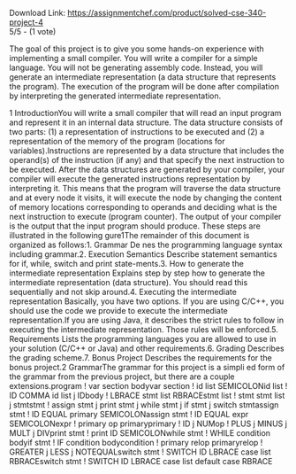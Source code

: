 Download Link: https://assignmentchef.com/product/solved-cse-340-project-4
<br>
5/5 - (1 vote)

The goal of this project is to give you some hands-on experience with implementing a small compiler. You will write a compiler for a simple language. You will not be generating assembly code. Instead, you will generate an intermediate representation (a data structure that represents the program). The execution of the program will be done after compilation by interpreting the generated intermediate representation.

1 IntroductionYou will write a small compiler that will read an input program and represent it in an internal data structure. The data structure consists of two parts: (1) a representation of instructions to be executed and (2) a representation of the memory of the program (locations for variables).Instructions are represented by a data structure that includes the operand(s) of the instruction (if any) and that specify the next instruction to be executed. After the data structures are generated by your compiler, your compiler will execute the generated instructions representation by interpreting it. This means that the program will traverse the data structure and at every node it visits, it will execute the node by changing the content of memory locations corresponding to operands and deciding what is the next instruction to execute (program counter). The output of your compiler is the output that the input program should produce. These steps are illustrated in the following gure1The remainder of this document is organized as follows:1. Grammar De nes the programming language syntax including grammar.2. Execution Semantics Describe statement semantics for if, while, switch and print state-ments.3. How to generate the intermediate representation Explains step by step how to generate the intermediate representation (data structure). You should read this sequentially and not skip around.4. Executing the intermediate representation Basically, you have two options. If you are using C/C++, you should use the code we provide to execute the intermediate representation.If you are using Java, it describes the strict rules to follow in executing the intermediate representation. Those rules will be enforced.5. Requirements Lists the programming languages you are allowed to use in your solution (C/C++ or Java) and other requirements.6. Grading Describes the grading scheme.7. Bonus Project Describes the requirements for the bonus project.2 GrammarThe grammar for this project is a simpli ed form of the grammar from the previous project, but there are a couple extensions.program ! var section bodyvar section ! id list SEMICOLONid list ! ID COMMA id list j IDbody ! LBRACE stmt list RBRACEstmt list ! stmt stmt list j stmtstmt ! assign stmt j print stmt j while stmt j if stmt j switch stmtassign stmt ! ID EQUAL primary SEMICOLONassign stmt ! ID EQUAL expr SEMICOLONexpr ! primary op primaryprimary ! ID j NUMop ! PLUS j MINUS j MULT j DIVprint stmt ! print ID SEMICOLONwhile stmt ! WHILE condition bodyif stmt ! IF condition bodycondition ! primary relop primaryrelop ! GREATER j LESS j NOTEQUALswitch stmt ! SWITCH ID LBRACE case list RBRACEswitch stmt ! SWITCH ID LBRACE case list default case RBRACE